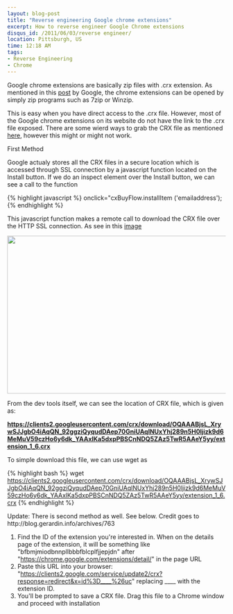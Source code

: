 ```yaml
---
layout: blog-post
title: "Reverse engineering Google chrome extensions"
excerpt: How to reverse engineer Google Chrome extensions
disqus_id: /2011/06/03/reverse engineer/
location: Pittsburgh, US
time: 12:18 AM
tags:
- Reverse Engineering
- Chrome
---
```



Google chrome extensions are basically zip files with .crx extension. As mentioned in this [post](http://www.google.com/support/forum/p/Chrome/thread?tid=7ead9bcf1528fbe3&hl=en) by Google, the chrome extensions can be opened by simply zip programs such as 7zip or Winzip.

This is easy when you have direct access to the .crx file. However, most of the Google chrome extensions on its website do not have the link to the .crx file exposed.
There are some wierd ways to grab the CRX file as mentioned [here](http://www.google.com/support/forum/p/Chrome/thread?tid=76ac2782e7f28bd4&hl=en), however this might or might not work.

<div class="notice">
First Method 
</div>

Google actualy stores all the CRX files in a secure location which is accessed through SSL connection by a javascript function located on the Install button. If we do an inspect element over the Install button, we can see a call to the function 

{% highlight javascript %}
onclick="cxBuyFlow.installItem ('emailaddress');
{% endhighlight %}

This javascript function makes a remote call to download the CRX file over the HTTP SSL connection. As see in this [image](/images/Blog/devtool.png)

<img src='/images/Blog/devtool.png' height='364px' width='1436px' />

From the dev tools itself, we can see the location of CRX file, which is given as:

**https://clients2.googleusercontent.com/crx/download/OQAAABjsL_XrywSJJgbO4iAqQN_92ggziQyqudDAep70GniUAqlNUxYhj289n5H0ljizk9d6MeMuV59czHo6y6dk_YAAxlKa5dxpPBSCnNDQ5ZAz5TwR5AAeY5yy/extension_1_6.crx**

To simple download this file, we can use wget as

{% highlight bash %}
wget https://clients2.googleusercontent.com/crx/download/OQAAABjsL_XrywSJJgbO4iAqQN_92ggziQyqudDAep70GniUAqlNUxYhj289n5H0ljizk9d6MeMuV59czHo6y6dk_YAAxlKa5dxpPBSCnNDQ5ZAz5TwR5AAeY5yy/extension_1_6.crx
{% endhighlight %}

<div class="notice">
Update: There is second method as well. See below. Credit goes to http://blog.gerardin.info/archives/763
</div>

1. Find the ID of the extension you're interested in. When on the details page of the extension, it will be something like "bfbmjmiodbnnpllbbbfblcplfjjepjdn" after "https://chrome.google.com/extensions/detail/" in the page URL
2. Paste this URL into your browser: "https://clients2.google.com/service/update2/crx?response=redirect&x=id%3D____%26uc" replacing ____ with the extension ID.
3. You'll be prompted to save a CRX file. Drag this file to a Chrome window and proceed with installation